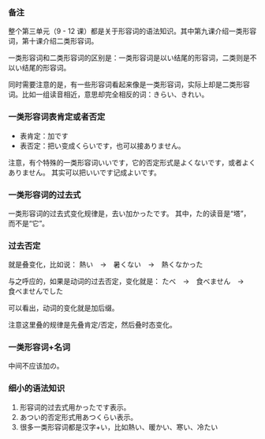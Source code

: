 

### 备注

整个第三单元（9 - 12 课）都是关于形容词的语法知识。其中第九课介绍一类形容词，第十课介绍二类形容词。

一类形容词和二类形容词的区别是：一类形容词是以い结尾的形容词，二类则是不以い结尾的形容词。

同时需要注意的是，有一些形容词看起来像是一类形容词，实际上却是二类形容词。比如一组读音相近，意思却完全相反的词：きらい、きれい。


### 一类形容词表肯定或者否定

* 表肯定：加です
* 表否定：把い变成くらいです，也可以接ありません。

注意，有个特殊的一类形容词いいです，它的否定形式是よくないです，或者よくありません。
其实可以把いいです记成よいです。


### 一类形容词的过去式
一类形容词的过去式变化规律是，去い加かったです。
其中，た的读音是“塔”，而不是“它”。


### 过去否定
就是叠变化，比如说：
熱い　->　暑くない　->　熱くなかった


与之呼应的，如果是动词的过去否定，变化就是：
たべ　->　食べません　->　食べませんでした

可以看出，动词的变化就是加后缀。

注意这里叠的规律是先叠肯定/否定，然后叠时态变化。


### 一类形容词+名词

中间不应该加の。


### 细小的语法知识

1. 形容词的过去式用かったです表示。
2. あつい的否定形式用あつくらい表示。
3. 很多一类形容词都是汉字+い，比如熱い、暖かい、寒い、冷たい




